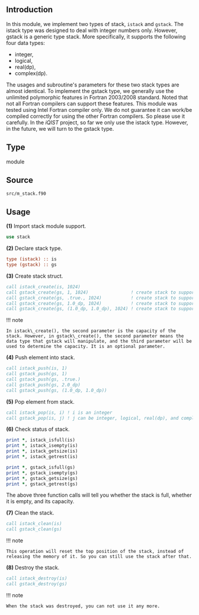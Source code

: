 ## Introduction

In this module, we implement two types of stack, `istack` and `gstack`. The istack type was designed to deal with integer numbers only. However, gstack is a generic type stack. More specifically, it supports the following four data types:

* integer,
* logical,
* real(dp),
* complex(dp).

The usages and subroutine's parameters for these two stack types are almost identical. To implement the gstack type, we generally use the unlimited polymorphic features in Fortran 2003/2008 standard. Noted that not all Fortran compilers can support these features. This module was tested using Intel Fortran compiler only. We do not guarantee it can work/be compiled correctly for using the other Fortran compilers. So please use it carefully. In the *iQIST* project, so far we only use the istack type. However, in the future, we will turn to the gstack type.

## Type

module

## Source

`src/m_stack.f90`

## Usage

**(1)** Import stack module support.

```fortran
use stack
```

**(2)** Declare stack type.

```fortran
type (istack) :: is
type (gstack) :: gs
```

**(3)** Create stack struct.

```fortran
call istack_create(is, 1024)
call gstack_create(gs, 1, 1024)                ! create stack to support integer
call gstack_create(gs, .true., 1024)           ! create stack to support logical
call gstack_create(gs, 1.0_dp, 1024)           ! create stack to support real(dp)
call gstack_create(gs, (1.0_dp, 1.0_dp), 1024) ! create stack to support complex(dp)
```

!!! note

    In istack\_create(), the second parameter is the capacity of the stack. However, in gstack\_create(), the second parameter means the data type that gstack will manipulate, and the third parameter will be used to determine the capacity. It is an optional parameter.

**(4)** Push element into stack.

```fortran
call istack_push(is, 1)
call gstack_push(gs, 1)
call gstack_push(gs, .true.)
call gstack_push(gs, 2.0_dp)
call gstack_push(gs, (1.0_dp, 1.0_dp))
```

**(5)** Pop element from stack.

```fortran
call istack_pop(is, i) ! i is an integer
call gstack_pop(is, j) ! j can be integer, logical, real(dp), and complex(dp)
```

**(6)** Check status of stack.

```fortran
print *, istack_isfull(is)
print *, istack_isempty(is)
print *, istack_getsize(is)
print *, istack_getrest(is)

print *, gstack_isfull(gs)
print *, gstack_isempty(gs)
print *, gstack_getsize(gs)
print *, gstack_getrest(gs)
```

The above three function calls will tell you whether the stack is full, whether it is empty, and its capacity.

**(7)** Clean the stack.

```fortran
call istack_clean(is)
call gstack_clean(gs)
```

!!! note

    This operation will reset the top position of the stack, instead of releasing the memory of it. So you can still use the stack after that.

**(8)** Destroy the stack.

```fortran
call istack_destroy(is)
call gstack_destroy(gs)
```

!!! note

    When the stack was destroyed, you can not use it any more.
